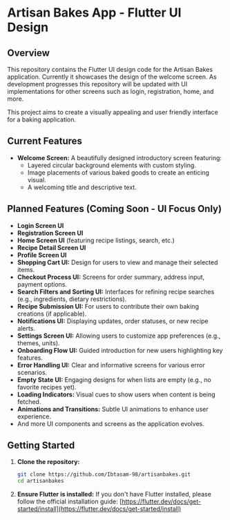 # Artisan Bakes App - Flutter UI Design

## Overview

This repository contains the Flutter UI design code for the Artisan Bakes application. Currently it showcases the design of the welcome screen. As development progresses this repository will be updated with UI implementations for other screens such as login, registration, home, and more.

This project aims to create a visually appealing and user friendly interface for a baking application.

## Current Features

* **Welcome Screen:** A beautifully designed introductory screen featuring:
    * Layered circular background elements with custom styling.
    * Image placements of various baked goods to create an enticing visual.
    * A welcoming title and descriptive text.

## Planned Features (Coming Soon - UI Focus Only)

* **Login Screen UI**
* **Registration Screen UI**
* **Home Screen UI** (featuring recipe listings, search, etc.)
* **Recipe Detail Screen UI**
* **Profile Screen UI**
* **Shopping Cart UI:** Design for users to view and manage their selected items.
* **Checkout Process UI:** Screens for order summary, address input, payment options.
* **Search Filters and Sorting UI:** Interfaces for refining recipe searches (e.g., ingredients, dietary restrictions).
* **Recipe Submission UI:** For users to contribute their own baking creations (if applicable).
* **Notifications UI:** Displaying updates, order statuses, or new recipe alerts.
* **Settings Screen UI:** Allowing users to customize app preferences (e.g., themes, units).
* **Onboarding Flow UI:** Guided introduction for new users highlighting key features.
* **Error Handling UI:** Clear and informative screens for various error scenarios.
* **Empty State UI:** Engaging designs for when lists are empty (e.g., no favorite recipes yet).
* **Loading Indicators:** Visual cues to show users when content is being fetched.
* **Animations and Transitions:** Subtle UI animations to enhance user experience.
* And more UI components and screens as the application evolves.

## Getting Started

1.  **Clone the repository:**
    ```bash
    git clone https://github.com/Ibtasam-98/artisanbakes.git
    cd artisanbakes
    ```

2.  **Ensure Flutter is installed:**
    If you don't have Flutter installed, please follow the official installation guide: [https://flutter.dev/docs/get-started/install](https://flutter.dev/docs/get-started/install)
